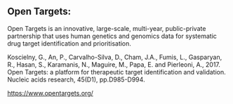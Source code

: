 ## Open Targets:

Open Targets is an innovative, large-scale, multi-year, public-private partnership that uses human genetics and genomics data for systematic drug target identification and prioritisation.

Koscielny, G., An, P., Carvalho-Silva, D., Cham, J.A., Fumis, L., Gasparyan, R., Hasan, S., Karamanis, N., Maguire, M., Papa, E. and Pierleoni, A., 2017. Open Targets: a platform for therapeutic target identification and validation. Nucleic acids research, 45(D1), pp.D985-D994.


https://www.opentargets.org/
